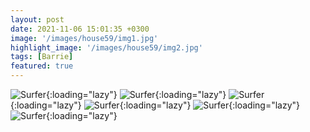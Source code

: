 ```yaml
---
layout: post
date: 2021-11-06 15:01:35 +0300
image: '/images/house59/img1.jpg'
highlight_image: '/images/house59/img2.jpg'
tags: [Barrie]
featured: true
---
```


![Surfer]({{site.baseurl}}/images/house59/img3.jpg){:loading="lazy"}
![Surfer]({{site.baseurl}}/images/house59/img4.jpg){:loading="lazy"}
![Surfer]({{site.baseurl}}/images/house59/img5.jpg){:loading="lazy"}
![Surfer]({{site.baseurl}}/images/house59/img6.jpg){:loading="lazy"}
![Surfer]({{site.baseurl}}/images/house59/img7.jpg){:loading="lazy"}
![Surfer]({{site.baseurl}}/images/house59/img8.jpg){:loading="lazy"} 